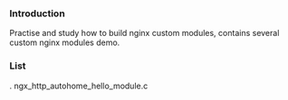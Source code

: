 ### Introduction

Practise and study how to build nginx custom modules, contains several custom nginx modules demo.

### List

. ngx_http_autohome_hello_module.c


